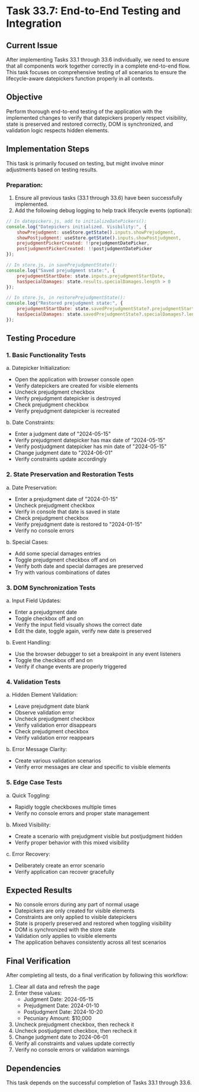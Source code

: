 # Task 33.7: End-to-End Testing and Integration

## Current Issue

After implementing Tasks 33.1 through 33.6 individually, we need to ensure that all components work together correctly in a complete end-to-end flow. This task focuses on comprehensive testing of all scenarios to ensure the lifecycle-aware datepickers function properly in all contexts.

## Objective

Perform thorough end-to-end testing of the application with the implemented changes to verify that datepickers properly respect visibility, state is preserved and restored correctly, DOM is synchronized, and validation logic respects hidden elements.

## Implementation Steps

This task is primarily focused on testing, but might involve minor adjustments based on testing results.

### Preparation:

1. Ensure all previous tasks (33.1 through 33.6) have been successfully implemented.
2. Add the following debug logging to help track lifecycle events (optional):

```javascript
// In datepickers.js, add to initializeDatePickers():
console.log("Datepickers initialized. Visibility:", {
    showPrejudgment: useStore.getState().inputs.showPrejudgment,
    showPostjudgment: useStore.getState().inputs.showPostjudgment,
    prejudgmentPickerCreated: !!prejudgmentDatePicker,
    postjudgmentPickerCreated: !!postjudgmentDatePicker
});

// In store.js, in savePrejudgmentState():
console.log("Saved prejudgment state:", {
    prejudgmentStartDate: state.inputs.prejudgmentStartDate,
    hasSpecialDamages: state.results.specialDamages.length > 0
});

// In store.js, in restorePrejudgmentState():
console.log("Restored prejudgment state:", {
    prejudgmentStartDate: state.savedPrejudgmentState?.prejudgmentStartDate,
    hasSpecialDamages: state.savedPrejudgmentState?.specialDamages?.length > 0
});
```

## Testing Procedure

### 1. Basic Functionality Tests

a. Datepicker Initialization:
   - Open the application with browser console open
   - Verify datepickers are created for visible elements
   - Uncheck prejudgment checkbox
   - Verify prejudgment datepicker is destroyed
   - Check prejudgment checkbox
   - Verify prejudgment datepicker is recreated

b. Date Constraints:
   - Enter a judgment date of "2024-05-15"
   - Verify prejudgment datepicker has max date of "2024-05-15"
   - Verify postjudgment datepicker has min date of "2024-05-15"
   - Change judgment date to "2024-06-01"
   - Verify constraints update accordingly

### 2. State Preservation and Restoration Tests

a. Date Preservation:
   - Enter a prejudgment date of "2024-01-15"
   - Uncheck prejudgment checkbox
   - Verify in console that date is saved in state
   - Check prejudgment checkbox
   - Verify prejudgment date is restored to "2024-01-15"
   - Verify no console errors

b. Special Cases:
   - Add some special damages entries
   - Toggle prejudgment checkbox off and on
   - Verify both date and special damages are preserved
   - Try with various combinations of dates

### 3. DOM Synchronization Tests

a. Input Field Updates:
   - Enter a prejudgment date
   - Toggle checkbox off and on
   - Verify the input field visually shows the correct date
   - Edit the date, toggle again, verify new date is preserved

b. Event Handling:
   - Use the browser debugger to set a breakpoint in any event listeners
   - Toggle the checkbox off and on
   - Verify if change events are properly triggered

### 4. Validation Tests

a. Hidden Element Validation:
   - Leave prejudgment date blank
   - Observe validation error
   - Uncheck prejudgment checkbox
   - Verify validation error disappears
   - Check prejudgment checkbox
   - Verify validation error reappears

b. Error Message Clarity:
   - Create various validation scenarios
   - Verify error messages are clear and specific to visible elements

### 5. Edge Case Tests

a. Quick Toggling:
   - Rapidly toggle checkboxes multiple times
   - Verify no console errors and proper state management

b. Mixed Visibility:
   - Create a scenario with prejudgment visible but postjudgment hidden
   - Verify proper behavior with this mixed visibility

c. Error Recovery:
   - Deliberately create an error scenario
   - Verify application can recover gracefully

## Expected Results

- No console errors during any part of normal usage
- Datepickers are only created for visible elements
- Constraints are only applied to visible datepickers
- State is properly preserved and restored when toggling visibility
- DOM is synchronized with the store state
- Validation only applies to visible elements
- The application behaves consistently across all test scenarios

## Final Verification

After completing all tests, do a final verification by following this workflow:

1. Clear all data and refresh the page
2. Enter these values:
   - Judgment Date: 2024-05-15
   - Prejudgment Date: 2024-01-10
   - Postjudgment Date: 2024-10-20
   - Pecuniary Amount: $10,000
3. Uncheck prejudgment checkbox, then recheck it
4. Uncheck postjudgment checkbox, then recheck it
5. Change judgment date to 2024-06-01
6. Verify all constraints and values update correctly
7. Verify no console errors or validation warnings

## Dependencies

This task depends on the successful completion of Tasks 33.1 through 33.6.
